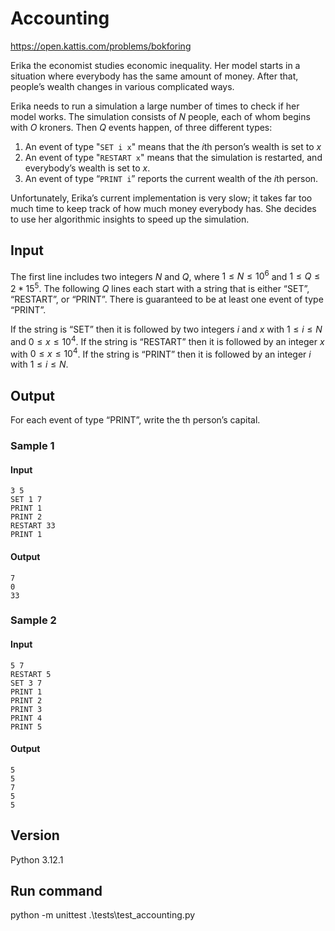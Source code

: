# Accounting
https://open.kattis.com/problems/bokforing

Erika the economist studies economic inequality. Her model starts in a situation where everybody has the same amount of money. After that, people’s wealth changes in various complicated ways.

Erika needs to run a simulation a large number of times to check if her model works. The simulation consists of *N* people, each of whom begins with *O* kroners. Then *Q* events happen, of three different types:

1. An event of type "`SET i x`" means that the *i*th person’s wealth is set to *x* 
2. An event of type "`RESTART x`" means that the simulation is restarted, and everybody’s wealth is set to *x*.
3. An event of type “`PRINT i`” reports the current wealth of the *i*th person.

Unfortunately, Erika’s current implementation is very slow; it takes far too much time to keep track of how much money everybody has. She decides to use her algorithmic insights to speed up the simulation.

## Input
The first line includes two integers *N* and *Q*, where $`1 \leq N \leq 10^6`$ and $`1 \leq Q \leq 2*15^5`$. The following *Q* lines each start with a string that is either “SET”, “RESTART”, or “PRINT”. There is guaranteed to be at least one event of type “PRINT”.

If the string is “SET” then it is followed by two integers *i* and *x* with $`1 \leq i \leq N`$ and $`0 \leq x \leq 10^4`$. If the string is “RESTART” then it is followed by an integer *x* with $`0 \leq x \leq 10^4`$. If the string is “PRINT” then it is followed by an integer *i* with $`1 \leq i \leq N`$.

## Output
For each event of type “PRINT”, write the 
th person’s capital.

### Sample 1
#### Input
```
3 5
SET 1 7
PRINT 1
PRINT 2
RESTART 33
PRINT 1
```

#### Output
```
7
0
33
```

### Sample 2
#### Input
```
5 7
RESTART 5
SET 3 7
PRINT 1
PRINT 2
PRINT 3
PRINT 4
PRINT 5
```

#### Output
```
5
5
7
5
5
```

## Version
Python 3.12.1

## Run command
python -m unittest .\tests\test_accounting.py